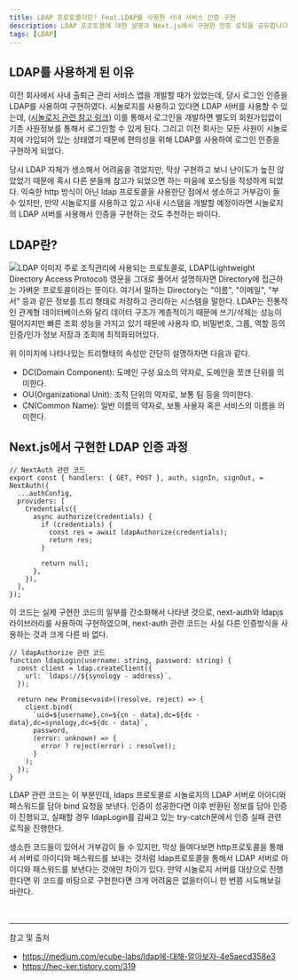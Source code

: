 ```yaml
---
title: LDAP 프로토콜이란? Feat.LDAP를 사용한 사내 서비스 인증 구현
description: LDAP 프로토콜에 대한 설명과 Next.js에서 구현한 인증 로직을 공유합니다.
tags: [LDAP]
---
```


## LDAP를 사용하게 된 이유

이전 회사에서 사내 출퇴근 관리 서비스 앱을 개발할 때가 있었는데, 당시 로그인 인증을 LDAP를 사용하여 구현하였다. 시놀로지를 사용하고 있다면 LDAP 서버를 사용할 수 있는데, ([시놀로지 관련 참고 링크](https://www.synology.com/ko-kr/dsm/overview/user)) 이를 통해서 로그인을 개발하면 별도의 회원가입없이 기존 사원정보를 통해서 로그인할 수 있게 된다. 그리고 이전 회사는 모든 사원이 시놀로지에 가입되어 있는 상태였기 때문에 편의성을 위해 LDAP를 사용하여 로그인 인증을 구현하게 되었다.

당시 LDAP 자체가 생소해서 어려움을 겪었지만, 막상 구현하고 보니 난이도가 높진 않았었기 때문에 혹시 다른 분들께 참고가 되었으면 하는 마음에 포스팅을 작성하게 되었다.
익숙한 http 방식이 아닌 ldap 프로토콜을 사용한단 점에서 생소하고 거부감이 들 수 있지만, 만약 시놀로지를 사용하고 있고 사내 시스템을 개발할 예정이라면 시놀로지의 LDAP 서버를 사용해서 인증을 구현하는 것도 추천하는 바이다.

## LDAP란?

![LDAP 이미지](/images/ldap.png)
주로 조직관리에 사용되는 프로토콜로, LDAP(Lightweight Directory Access Protocol) 영문을 그대로 풀어서 설명하자면 Directory에 접근하는 가벼운 프로토콜이라는 뜻이다.
여기서 말하는 Directory는 "이름", "이메일", "부서" 등과 같은 정보를 트리 형태로 저장하고 관리하는 시스템을 말한다. LDAP는 전통적인 관계형 데이터베이스와 달리 데이터 구조가 계층적이기 때문에 쓰기/삭제는 성능이 떨어지지만 빠른 조회 성능을 가지고 있기 때문에 사용자 ID, 비밀번호, 그룹, 역할 등의 인증/인가 정보 저장과 조회에 최적화되어있다.

위 이미지에 나타나있는 트리형태의 속성만 간단히 설명하자면 다음과 같다.

- DC(Domain Component): 도메인 구성 요소의 약자로, 도메인을 쪼갠 단위를 의미한다.
- OU(Organizational Unit): 조직 단위의 약자로, 보통 팀 등을 의미한다.
- CN(Common Name): 일반 이름의 약자로, 보통 사용자 혹은 서비스의 이름을 의미한다.

## Next.js에서 구현한 LDAP 인증 과정

```tsx
// NextAuth 관련 코드
export const { handlers: { GET, POST }, auth, signIn, signOut, = NextAuth({
  ...authConfig,
  providers: [
    Credentials({
      async authorize(credentials) {
        if (credentials) {
          const res = await ldapAuthorize(credentials);
          return res;
        }

        return null;
      },
    }),
  ],
});
```

이 코드는 실제 구현한 코드의 일부를 간소화해서 나타낸 것으로, next-auth와 ldapjs 라이브러리를 사용하여 구현하였으며, next-auth 관련 코드는 사실 다른 인증방식을 사용하는 것과 크게 다른 바 없다.

```tsx
// ldapAuthorize 관련 코드
function ldapLogin(username: string, password: string) {
  const client = ldap.createClient({
    url: `ldaps://${synology - address}`,
  });

  return new Promise<void>((resolve, reject) => {
    client.bind(
      `uid=${username},cn=${cn - data},dc=${dc - data},dc=synology,dc=${dc - data}`,
      password,
      (error: unknown) => {
        error ? reject(error) : resolve();
      }
    );
  });
}
```

LDAP 관련 코드는 이 부분인데, ldaps 프로토콜로 시놀로지의 LDAP 서버로 아아디와 패스워드를 담아 bind 요청을 보낸다. 인증이 성공한다면 이후 반환된 정보를 담아 인증이 진행되고, 실패할 경우 ldapLogin를 감싸고 있는 try-catch문에서 인증 실패 관련 로직을 진행한다.

생소한 코드들이 있어서 거부감이 들 수 있지만, 막상 들여다보면 http프로토콜을 통해서 서버로 아이디와 패스워드를 보내는 것처럼 ldap프로토콜을 통해서 LDAP 서버로 아이디와 패스워드를 보낸다는 것에만 차이가 있다. 만약 시놀로지 서버를 대상으로 진행한다면 위 코드를 바탕으로 구현한다면 크게 어려움은 없을터이니 한 번쯤 시도해보길 바란다.

ㅤ

---

참고 및 출처

- https://medium.com/ecube-labs/ldap에-대해-알아보자-4e5aecd358e3
- https://hec-ker.tistory.com/319
